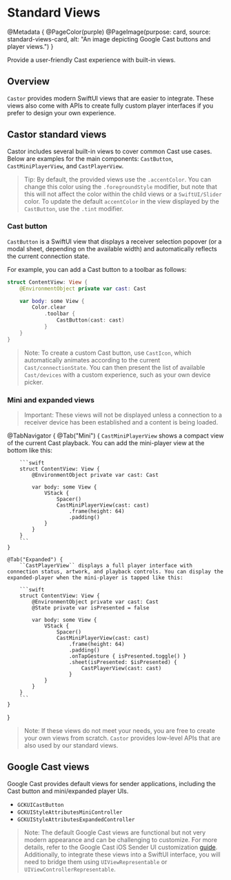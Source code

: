 # Standard Views

@Metadata {
    @PageColor(purple)
    @PageImage(purpose: card, source: standard-views-card, alt: "An image depicting Google Cast buttons and player views.")
}

Provide a user-friendly Cast experience with built-in views.

## Overview

``Castor`` provides modern SwiftUI views that are easier to integrate. These views also come with APIs to create fully custom player interfaces if you prefer to design your own experience.

## Castor standard views

Castor includes several built-in views to cover common Cast use cases. Below are examples for the main components: ``CastButton``, ``CastMiniPlayerView``, and ``CastPlayerView``.

> Tip: By default, the provided views use the `.accentColor`. You can change this color using the `.foregroundStyle` modifier, but note that this will not affect the color within the child views or a ``SwiftUI/Slider`` color. To update the default `accentColor` in the view displayed by the ``CastButton``, use the `.tint` modifier.

### Cast button

``CastButton`` is a SwiftUI view that displays a receiver selection popover (or a modal sheet, depending on the available width) and automatically reflects the current connection state.

For example, you can add a Cast button to a toolbar as follows:

```swift
struct ContentView: View {
    @EnvironmentObject private var cast: Cast

    var body: some View {
        Color.clear
            .toolbar {
                CastButton(cast: cast)
            }
    }
}
```

> Note: To create a custom Cast button, use ``CastIcon``, which automatically animates according to the current ``Cast/connectionState``. You can then present the list of available ``Cast/devices`` with a custom experience, such as your own device picker.

### Mini and expanded views

> Important: These views will not be displayed unless a connection to a receiver device has been established and a content is being loaded.

<!-- markdownlint-disable MD046 -->
@TabNavigator {
    @Tab("Mini") {
        ``CastMiniPlayerView`` shows a compact view of the current Cast playback. You can add the mini-player view at the bottom like this:

        ```swift
        struct ContentView: View {
            @EnvironmentObject private var cast: Cast

            var body: some View {
                VStack {
                    Spacer()
                    CastMiniPlayerView(cast: cast)
                        .frame(height: 64)
                        .padding()
                }
            }
        }
        ```
    }

    @Tab("Expanded") {
        ``CastPlayerView`` displays a full player interface with connection status, artwork, and playback controls. You can display the expanded-player when the mini-player is tapped like this:

        ```swift
        struct ContentView: View {
            @EnvironmentObject private var cast: Cast
            @State private var isPresented = false

            var body: some View {
                VStack {
                    Spacer()
                    CastMiniPlayerView(cast: cast)
                        .frame(height: 64)
                        .padding()
                        .onTapGesture { isPresented.toggle() }
                        .sheet(isPresented: $isPresented) {
                            CastPlayerView(cast: cast)
                        }
                }
            }
        }
        ```
    }
}
<!-- markdownlint-restore -->

> Note: If these views do not meet your needs, you are free to create your own views from scratch. ``Castor`` provides low-level APIs that are also used by our standard views.

## Google Cast views

Google Cast provides default views for sender applications, including the Cast button and mini/expanded player UIs.  

- `GCKUICastButton`  
- `GCKUIStyleAttributesMiniController`  
- `GCKUIStyleAttributesExpandedController`

> Note: The default Google Cast views are functional but not very modern appearance and can be challenging to customize. For more details, refer to the Google Cast iOS Sender UI customization [guide](https://developers.google.com/cast/docs/ios_sender/customize_ui#style_hierarchy). Additionally, to integrate these views into a SwiftUI interface, you will need to bridge them using `UIViewRepresentable` or `UIViewControllerRepresentable`.
